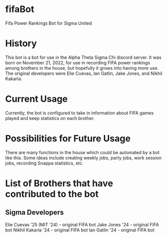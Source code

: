 # fifaBot
Fifa Power Rankings Bot for Sigma United
 

# History
This bot is a bot for use in the Alpha Theta Sigma Chi discord server. It was born on November 21, 2022, for use in recording FIFA power rankings among brothers in the house, but hopefully it grows into having more use. The original developers were Elie Cuevas, Ian Gatlin, Jake Jones, and Nikhil Kakarla. 

# Current Usage
Currently, the bot is configured to take in information about FIFA games played and keep statistics on each brother. 

# Possibilities for Future Usage
There are many functions in the house which could be automated by a bot like this. Some ideas include creating weekly jobs, party jobs, work session jobs, recording Snappa statistics, etc. 

# List of Brothers that have contributed to the bot
## Sigma Developers

Elie Cuevas '25 (MIT '24) - original FIFA bot 
Jake Jones '24 - original FIFA bot
Nikhil Kakarla '24 - original FIFA bot
Ian Gatlin '24 - original FIFA bot
